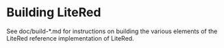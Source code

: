 Building LiteRed
================

See doc/build-*.md for instructions on building the various
elements of the LiteRed reference implementation of LiteRed.
